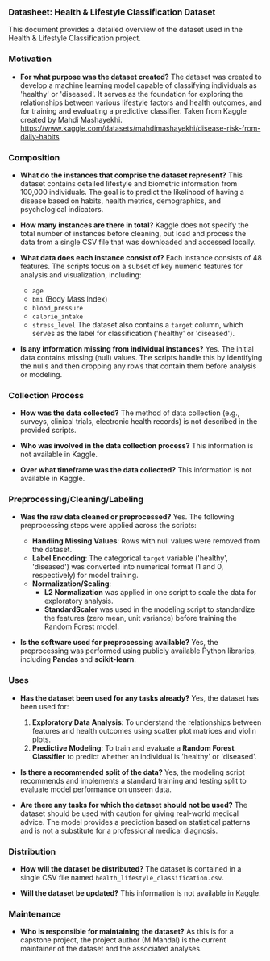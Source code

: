 ### **Datasheet: Health & Lifestyle Classification Dataset**

This document provides a detailed overview of the dataset used in the Health & Lifestyle Classification project.

### **Motivation**

* **For what purpose was the dataset created?**
    The dataset was created to develop a machine learning model capable of classifying individuals as 'healthy' or 'diseased'. It serves as the foundation for exploring the relationships between various lifestyle factors and health outcomes, and for training and evaluating a predictive classifier. Taken from Kaggle created by Mahdi Mashayekhi. https://www.kaggle.com/datasets/mahdimashayekhi/disease-risk-from-daily-habits

### **Composition**

* **What do the instances that comprise the dataset represent?**
    This dataset contains detailed lifestyle and biometric information from 100,000 individuals. The goal is to predict the likelihood of having a disease based on habits, health metrics, demographics, and psychological indicators.

* **How many instances are there in total?**
    Kaggle does not specify the total number of instances before cleaning, but load and process the data from a single CSV file that was downloaded and accessed locally.

* **What data does each instance consist of?**
    Each instance consists of 48 features. The scripts focus on a subset of key numeric features for analysis and visualization, including:
    * `age`
    * `bmi` (Body Mass Index)
    * `blood_pressure`
    * `calorie_intake`
    * `stress_level`
    The dataset also contains a `target` column, which serves as the label for classification ('healthy' or 'diseased').

* **Is any information missing from individual instances?**
    Yes. The initial data contains missing (null) values. The scripts handle this by identifying the nulls and then dropping any rows that contain them before analysis or modeling.

### **Collection Process**

* **How was the data collected?**
    The method of data collection (e.g., surveys, clinical trials, electronic health records) is not described in the provided scripts.

* **Who was involved in the data collection process?**
    This information is not available in Kaggle.

* **Over what timeframe was the data collected?**
    This information is not available in Kaggle.


### **Preprocessing/Cleaning/Labeling**

* **Was the raw data cleaned or preprocessed?**
    Yes. The following preprocessing steps were applied across the scripts:
    * **Handling Missing Values**: Rows with null values were removed from the dataset.
    * **Label Encoding**: The categorical `target` variable ('healthy', 'diseased') was converted into numerical format (1 and 0, respectively) for model training.
    * **Normalization/Scaling**:
        * **L2 Normalization** was applied in one script to scale the data for exploratory analysis.
        * **StandardScaler** was used in the modeling script to standardize the features (zero mean, unit variance) before training the Random Forest model.

* **Is the software used for preprocessing available?**
    Yes, the preprocessing was performed using publicly available Python libraries, including **Pandas** and **scikit-learn**.

### **Uses**

* **Has the dataset been used for any tasks already?**
    Yes, the dataset has been used for:
    1.  **Exploratory Data Analysis**: To understand the relationships between features and health outcomes using scatter plot matrices and violin plots.
    2.  **Predictive Modeling**: To train and evaluate a **Random Forest Classifier** to predict whether an individual is 'healthy' or 'diseased'.

* **Is there a recommended split of the data?**
    Yes, the modeling script recommends and implements a standard training and testing split to evaluate model performance on unseen data.

* **Are there any tasks for which the dataset should not be used?**
    The dataset should be used with caution for giving real-world medical advice. The model provides a prediction based on statistical patterns and is not a substitute for a professional medical diagnosis.

### **Distribution**

* **How will the dataset be distributed?**
    The dataset is contained in a single CSV file named `health_lifestyle_classification.csv`.

* **Will the dataset be updated?**
    This information is not available in Kaggle.

### **Maintenance**

* **Who is responsible for maintaining the dataset?**
    As this is for a capstone project, the project author (M Mandal) is the current maintainer of the dataset and the associated analyses.
